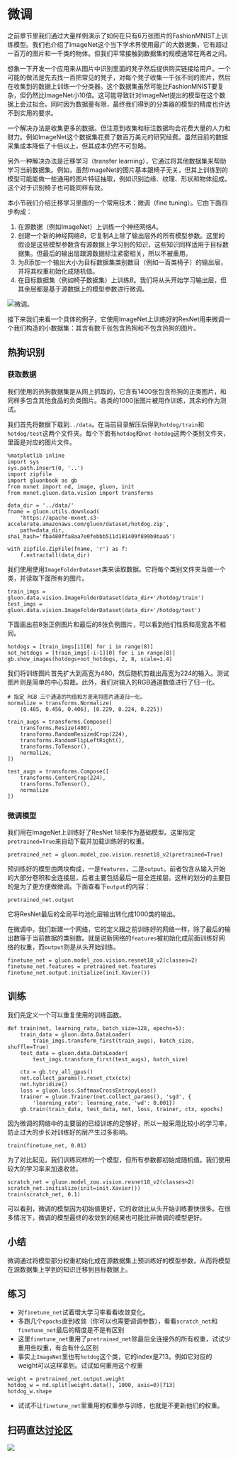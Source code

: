 # 微调

之前章节里我们通过大量样例演示了如何在只有6万张图片的FashionMNIST上训练模型。我们也介绍了ImageNet这个当下学术界使用最广的大数据集，它有超过一百万的图片和一千类的物体。但我们平常接触到数据集的规模通常在两者之间。

想象一下开发一个应用来从图片中识别里面的凳子然后提供购买链接给用户。一个可能的做法是先去找一百把常见的凳子，对每个凳子收集一千张不同的图片，然后在收集到的数据上训练一个分类器。这个数据集虽然可能比FashionMNIST要复杂，但仍然比ImageNet小10倍。这可能导致针对ImageNet提出的模型在这个数据上会过拟合。同时因为数据量有限，最终我们得到的分类器的模型的精度也许达不到实用的要求。

一个解决办法是收集更多的数据。但注意到收集和标注数据均会花费大量的人力和财力。例如ImageNet这个数据集花费了数百万美元的研究经费。虽然目前的数据采集成本降低了十倍以上，但其成本仍然不可忽略。

另外一种解决办法是迁移学习（transfer learning），它通过将其他数据集来帮助学习当前数据集。例如，虽然ImageNet的图片基本跟椅子无关，但其上训练到的模型可能能做一些通用的图片特征抽取，例如识别边缘、纹理、形状和物体组成。这个对于识别椅子也可能同样有效。

本小节我们介绍迁移学习里面的一个常用技术：微调（fine tuning）。它由下面四步构成：

1. 在源数据（例如ImageNet）上训练一个神经网络$A$。
2. 创建一个新的神经网络$B$，它复制$A$上除了输出层外的所有模型参数。这里的假设是这些模型参数含有源数据上学习到的知识，这些知识同样适用于目标数据集。但最后的输出层跟源数据标注紧密相关，所以不被重用。
3. 为$B$添加一个输出大小为目标数据集类别数目（例如一百类椅子）的输出层，并将其权重初始化成随机值。
4. 在目标数据集（例如椅子数据集）上训练$B$。我们将从头开始学习输出层，但其余层都是基于源数据上的模型参数进行微调。

![微调。](../img/fine-tuning.svg)

接下来我们来看一个具体的例子，它使用ImageNet上训练好的ResNet用来微调一个我们构造的小数据集：其含有数千张包含热狗和不包含热狗的图片。

## 热狗识别

### 获取数据

我们使用的热狗数据集是从网上抓取的，它含有$1400$张包含热狗的正类图片，和同样多包含其他食品的负类图片。各类的$1000$张图片被用作训练，其余的作为测试。

我们首先将数据下载到`../data`。在当前目录解压后得到`hotdog/train`和`hotdog/test`这两个文件夹。每个下面有`hotdog`和`not-hotdog`这两个类别文件夹，里面是对应的图片文件。

```{.python .input  n=4}
%matplotlib inline
import sys
sys.path.insert(0, '..')
import zipfile
import gluonbook as gb
from mxnet import nd, image, gluon, init
from mxnet.gluon.data.vision import transforms

data_dir = '../data/'
fname = gluon.utils.download(
    'https://apache-mxnet.s3-accelerate.amazonaws.com/gluon/dataset/hotdog.zip',
    path=data_dir, sha1_hash='fba480ffa8aa7e0febbb511d181409f899b9baa5')

with zipfile.ZipFile(fname, 'r') as f:
    f.extractall(data_dir)
```

我们使用使用`ImageFolderDataset`类来读取数据。它将每个类别文件夹当做一个类，并读取下面所有的图片。

```{.python .input  n=6}
train_imgs = gluon.data.vision.ImageFolderDataset(data_dir+'/hotdog/train')
test_imgs = gluon.data.vision.ImageFolderDataset(data_dir+'/hotdog/test')
```

下面画出前8张正例图片和最后的8张负例图片，可以看到他们性质和高宽各不相同。

```{.python .input}
hotdogs = [train_imgs[i][0] for i in range(8)]
not_hotdogs = [train_imgs[-i-1][0] for i in range(8)]
gb.show_images(hotdogs+not_hotdogs, 2, 8, scale=1.4)
```

我们将训练图片首先扩大到高宽为480，然后随机剪裁出高宽为224的输入。测试图片则是简单的中心剪裁。此外，我们对输入的RGB通道数值进行了归一化。

```{.python .input  n=3}
# 指定 RGB 三个通道的均值和方差来将图片通道归一化。
normalize = transforms.Normalize(
    [0.485, 0.456, 0.406], [0.229, 0.224, 0.225])

train_augs = transforms.Compose([
    transforms.Resize(480),
    transforms.RandomResizedCrop(224),
    transforms.RandomFlipLeftRight(),
    transforms.ToTensor(),
    normalize,
])

test_augs = transforms.Compose([
    transforms.CenterCrop(224),
    transforms.ToTensor(),
    normalize
])
```

### 微调模型

我们用在ImageNet上训练好了ResNet 18来作为基础模型。这里指定`pretrained=True`来自动下载并加载训练好的权重。

```{.python .input  n=6}
pretrained_net = gluon.model_zoo.vision.resnet18_v2(pretrained=True)
```

预训练好的模型由两块构成，一是`features`，二是`output`。前者包含从输入开始的大部分卷积和全连接层，后者主要包括最后一层全连接层。这样的划分的主要目的是为了更方便做微调。下面查看下`output`的内容：

```{.python .input  n=7}
pretrained_net.output
```

它将ResNet最后的全局平均池化层输出转化成1000类的输出。

在微调中，我们新建一个网络，它的定义跟之前训练好的网络一样，除了最后的输出数等于当前数据的类别数。就是说新网络的`features`被初始化成前面训练好网络的权重，而`output`则是从头开始训练。

```{.python .input  n=9}
finetune_net = gluon.model_zoo.vision.resnet18_v2(classes=2)
finetune_net.features = pretrained_net.features
finetune_net.output.initialize(init.Xavier())
```

## 训练

我们先定义一个可以重复使用的训练函数。

```{.python .input  n=12}
def train(net, learning_rate, batch_size=128, epochs=5):
    train_data = gluon.data.DataLoader(
        train_imgs.transform_first(train_augs), batch_size, shuffle=True)
    test_data = gluon.data.DataLoader(
        test_imgs.transform_first(test_augs), batch_size)

    ctx = gb.try_all_gpus()
    net.collect_params().reset_ctx(ctx)
    net.hybridize()
    loss = gluon.loss.SoftmaxCrossEntropyLoss()
    trainer = gluon.Trainer(net.collect_params(), 'sgd', {
        'learning_rate': learning_rate, 'wd': 0.001})
    gb.train(train_data, test_data, net, loss, trainer, ctx, epochs)
```

因为微调的网络中的主要层的已经训练的足够好，所以一般采用比较小的学习率，防止过大的步长对训练好的层产生过多影响。

```{.python .input  n=13}
train(finetune_net, 0.01)
```

为了对比起见，我们训练同样的一个模型，但所有参数都初始成随机值。我们使用较大的学习率来加速收敛。

```{.python .input  n=14}
scratch_net = gluon.model_zoo.vision.resnet18_v2(classes=2)
scratch_net.initialize(init=init.Xavier())
train(scratch_net, 0.1)
```

可以看到，微调的模型因为初始值更好，它的收敛比从头开始训练要快很多。在很多情况下，微调的模型最终的收敛到的结果也可能比非微调的模型更好。

## 小结

微调通过将模型部分权重初始化成在源数据集上预训练好的模型参数，从而将模型在源数据集上学到的知识迁移到目标数据上。

## 练习

- 对`finetune_net`试着增大学习率看看收敛变化。
- 多跑几个`epochs`直到收敛（你可以也需要调调参数），看看`scratch_net`和`finetune_net`最后的精度是不是有区别
- 这里`finetune_net`重用了`pretrained_net`除最后全连接外的所有权重，试试少重用些权重，有会有什么区别
- 事实上`ImageNet`里也有`hotdog`这个类，它的index是713。例如它对应的weight可以这样拿到。试试如何重用这个权重

```{.python .input  n=16}
weight = pretrained_net.output.weight
hotdog_w = nd.split(weight.data(), 1000, axis=0)[713]
hotdog_w.shape
```

- 试试不让`finetune_net`里重用的权重参与训练，也就是不更新他们的权重。

## 扫码直达[讨论区](https://discuss.gluon.ai/t/topic/2272)

![](../img/qr_fine-tuning.svg)
